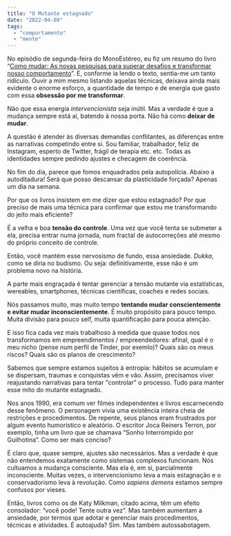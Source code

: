 ```yaml
---
title: "O Mutante estagnado"
date: "2022-04-09"
tags: 
  - "comportamento"
  - "mente"
---
```


No episódio de segunda-feira do MonoEstéreo, eu fiz um resumo do livro “[Como mudar: As novas pesquisas para superar desafios e transformar nosso comportamento](https://www.amazon.com.br/Como-mudar-pesquisas-transformar-comportamento/dp/8547001506?_encoding=UTF8&pd_rd_w=n1D5p&pf_rd_p=14d5ed16-4c5a-41d7-ba6d-05be6b893f48&pf_rd_r=X3XCCFQJSAJ7JZXGKRCM&pd_rd_r=e00ae27b-7455-4fa6-affb-e38b13295dc5&pd_rd_wg=Wu8Zn&linkCode=ll1&tag=eduf-20&linkId=c46929553deb7532d7cf22b8930b6896&language=pt_BR&ref_=as_li_ss_tl)”. E, conforme ia lendo o texto, sentia-me um tanto ridículo. Ouvir a mim mesmo listando aquelas técnicas, deixava ainda mais evidente o enorme esforço, a quantidade de tempo e de energia que gasto com essa **obsessão por me transformar**.

Não que essa energia _intervencionista_ seja inútil. Mas a verdade é que a mudança sempre está aí, batendo à nossa porta. Não há como **deixar de mudar**.

A questão é atender às diversas demandas conflitantes, as diferenças entre as narrativas competindo entre si. Sou familiar, trabalhador, feliz de Instagram, esperto de Twitter, frágil de terapia etc. etc. Todas as identidades sempre pedindo ajustes e checagem de coerência.

No fim do dia, parece que fomos enquadrados pela autopolícia. Abaixo a autoditadura! Será que posso descansar da plasticidade forçada? Apenas um dia na semana.

Por que os livros insistem em me dizer que estou estagnado? Por que preciso de mais uma técnica para confirmar que estou me transformando do jeito mais eficiente?

É a velha e boa **tensão do controle**. Uma vez que você tenta se submeter a ela, precisa entrar numa jornada, num fractal de autocorreções até mesmo do próprio conceito de controle.

Então, você mantém esse nervosismo de fundo, essa ansiedade. _Dukka_, como se diria no budismo. Ou seja: definitivamente, esse não é um problema novo na história.

A parte mais engraçada é tentar gerenciar a tensão mutante via estatísticas, wereables, smartphones, técnicas científicas, coaches e redes sociais.

Nós passamos muito, mas muito tempo **tentando mudar conscientemente e evitar mudar inconscientemente**. É muito propósito para pouco tempo. Muita divisão para pouco self, muita quantificação para pouca atenção.

E isso fica cada vez mais trabalhoso à medida que quase todos nos transformamos em empreendimentos / empreendedores: afinal, qual é o meu nicho (pense num perfil de Tinder, por exemlo)? Quais são os meus riscos? Quais são os planos de crescimento?

Sabemos que sempre estamos sujeitos à entropia: hábitos se acumulam e se dispersam, traumas e conquistas vêm e vão. Assim, precisamos viver reajustando narrativas para tentar "controlar" o processo. Tudo para manter esse mito do mutante estagnado.

Nos anos 1990, era comum ver filmes independentes e livros escarnecendo desse fenômeno. O personagem vivia uma existência inteira cheia de restrições e procedimentos. De repente, seus planos eram frustrados por algum evento humorístico e aleatório. O escritor Joca Reiners Terron, por exemplo, tinha um livro que se chamava “Sonho Interrompido por Guilhotina”. Como ser mais conciso?

É claro que, quase sempre, ajustes são necessários. Mas a verdade é que não entendemos exatamente como sistemas complexos funcionam. Nós cultuamos a mudança consciente. Mas ela é, em si, parcialmente inconsciente. Muitas vezes, o intervencionismo leva a mais estagnação e o conservadorismo leva à revolução. Como _sapiens demens_ estamos sempre confusos por vieses.

Então, livros como os de Katy Milkman, citado acima, têm um efeito consolador: “você pode! Tente outra vez”. Mas também aumentam a ansiedade, por termos que adotar e gerenciar mais procedimentos, técnicas e atividades. É autoajuda? Sim. Mas também autossabotagem.
